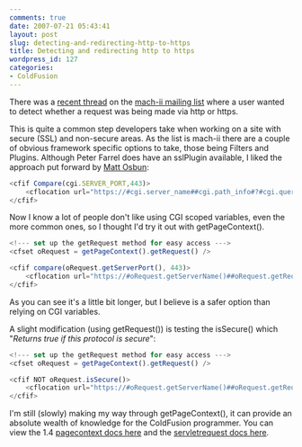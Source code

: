 ```yaml
---
comments: true
date: 2007-07-21 05:43:41
layout: post
slug: detecting-and-redirecting-http-to-https
title: Detecting and redirecting http to https
wordpress_id: 127
categories:
- ColdFusion
---
```


There was a [recent thread](http://groups.google.com/group/mach-ii-for-coldfusion/browse_thread/thread/c742be0d8ab0395c?hl=en) on the [mach-ii mailing list](http://groups.google.com/group/mach-ii-for-coldfusion/) where a user wanted to detect whether a request was being made via http or https.

This is quite a common step developers take when working on a site with secure (SSL) and non-secure areas. As the list is mach-ii there are a couple of obvious framework specific options to take, those being Filters and Plugins. Although Peter Farrel does have an sslPlugin available, I liked the approach put forward by [Matt Osbun](http://www.pteradactylcry.com/blog/):

``` javascript
<cfif Compare(cgi.SERVER_PORT,443)>
	<cflocation url="https://#cgi.server_name##cgi.path_info#?#cgi.query_string#" addtoken="false"/>
</cfif>
```

Now I know a lot of people don't like using CGI scoped variables, even the more common ones, so I thought I'd try it out with getPageContext().

``` javascript
<!--- set up the getRequest method for easy access --->
<cfset oRequest = getPageContext().getRequest() />

<cfif compare(oRequest.getServerPort(), 443)>
	<cflocation url="https://#oRequest.getServerName()##oRequest.getRequestURI()#?#oRequest.getQueryString()#" addtoken="false" />
</cfif>
```

As you can see it's a little bit longer, but I believe is a safer option than relying on CGI variables.

A slight modification (using getRequest()) is testing the isSecure() which "_Returns true if this protocol is secure_":

``` javascript
<!--- set up the getRequest method for easy access --->
<cfset oRequest = getPageContext().getRequest() />

<cfif NOT oRequest.isSecure()>
	<cflocation url="https://#oRequest.getServerName()##oRequest.getRequestURI()#?#oRequest.getQueryString()#" addtoken="false" />
</cfif>
```

I'm still (slowly) making my way through getPageContext(), it can provide an absolute wealth of knowledge for the ColdFusion programmer. You can view the 1.4 [pagecontext docs here](http://java.sun.com/j2ee/1.4/docs/api/javax/servlet/jsp/PageContext.html) and the [servletrequest docs here](http://java.sun.com/j2ee/1.4/docs/api/javax/servlet/ServletRequest.html).
